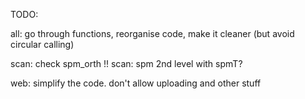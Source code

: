 TODO:

all:  go through functions, reorganise code, make it cleaner (but avoid circular calling)

scan: check spm_orth !!
scan: spm 2nd level with spmT?

web:  simplify the code. don't allow uploading and other stuff
